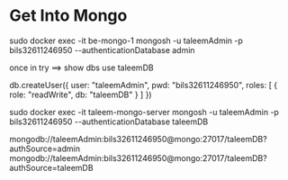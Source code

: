 

Get Into Mongo
==============

sudo docker exec -it be-mongo-1 mongosh -u taleemAdmin -p bils32611246950 --authenticationDatabase admin


once in try ==> show dbs
use taleemDB

db.createUser({
  user: "taleemAdmin",
  pwd: "bils32611246950",
  roles: [
    { role: "readWrite", db: "taleemDB" }
  ]
})

sudo docker exec -it taleem-mongo-server mongosh -u taleemAdmin -p bils32611246950 --authenticationDatabase taleemDB

mongodb://taleemAdmin:bils32611246950@mongo:27017/taleemDB?authSource=admin
mongodb://taleemAdmin:bils32611246950@mongo:27017/taleemDB?authSource=taleemDB


